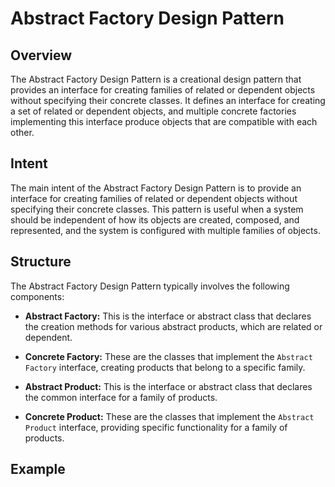 # Abstract Factory Design Pattern

## Overview

The Abstract Factory Design Pattern is a creational design pattern that provides an interface for creating families of related or dependent objects without specifying their concrete classes. It defines an interface for creating a set of related or dependent objects, and multiple concrete factories implementing this interface produce objects that are compatible with each other.

## Intent

The main intent of the Abstract Factory Design Pattern is to provide an interface for creating families of related or dependent objects without specifying their concrete classes. This pattern is useful when a system should be independent of how its objects are created, composed, and represented, and the system is configured with multiple families of objects.

## Structure

The Abstract Factory Design Pattern typically involves the following components:

- **Abstract Factory:** This is the interface or abstract class that declares the creation methods for various abstract products, which are related or dependent.

- **Concrete Factory:** These are the classes that implement the `Abstract Factory` interface, creating products that belong to a specific family.

- **Abstract Product:** This is the interface or abstract class that declares the common interface for a family of products.

- **Concrete Product:** These are the classes that implement the `Abstract Product` interface, providing specific functionality for a family of products.

## Example
